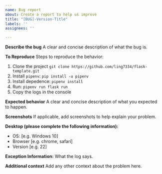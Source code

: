 ```yaml
---
name: Bug report
about: Create a report to help us improve
title: "[BUG]-Version-Title"
labels: ''
assignees: ''

---
```


**Describe the bug**
A clear and concise description of what the bug is.

**To Reproduce**
Steps to reproduce the behavior:
1. Clone the project `git clone https://github.com/ling7334/flask-template.git`
2. Install `pipenv`: `pip install -u pipenv`
3. Install depedence: `pipenv install`
4. Run: `pipenv run flask run`
5. Copy the logs in the console

**Expected behavior**
A clear and concise description of what you expected to happen.

**Screenshots**
If applicable, add screenshots to help explain your problem.

**Desktop (please complete the following information):**
 - OS: [e.g. Windows 10]
 - Browser [e.g. chrome, safari]
 - Version [e.g. 22]

**Exception Information:**
What the log says.

**Additional context**
Add any other context about the problem here.

